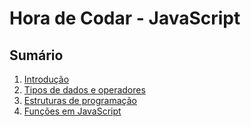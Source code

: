 # Hora de Codar - JavaScript

## Sumário

1. [Introdução](modulos_HdC/HdC_introducao.md)
2. [Tipos de dados e operadores](modulos_HdC/HdC_dados_operadores.md)
3. [Estruturas de programação](modulos_HdC/HdC_estrutura_prog.md)
4. [Funções em JavaScript](modulos_HdC/HdC_funcoes_js.md)